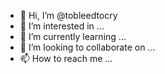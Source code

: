 - 👋 Hi, I’m @tobleedtocry
- 👀 I’m interested in ...
- 🌱 I’m currently learning ...
- 💞️ I’m looking to collaborate on ...
- 📫 How to reach me ...

<!---
tobleedtocry/tobleedtocry is a ✨ special ✨ repository because its `README.md` (this file) appears on your GitHub profile.
You can click the Preview link to take a look at your changes.
--->
